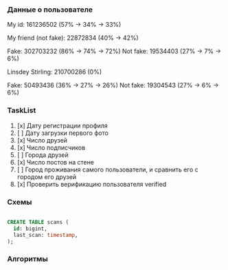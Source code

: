 ### Данные о пользователе

My id: 161236502 (57% -> 34% -> 33%)

My friend (not fake): 22872834 (40% -> 42%)

Fake: 302703232 (86% -> 74% -> 72%)
Not fake: 19534403 (27% -> 7% -> 6%)

Linsdey Stirling: 210700286 (0%)

Fake: 50493436 (36% -> 27% -> 26%)
Not fake: 19304543 (27% -> 6% -> 6%)

### TaskList

1. [x] Дату регистрации профиля
2. [ ] Дату загрузки первого фото
3. [x] Число друзей
4. [x] Число подписчиков
5. [ ] Города друзей
6. [x] Число постов на стене
7. [ ] Город проживания самого пользователи, и сравнить его с городом его друзей
8. [x] Проверить верификацию пользователя verified

### Схемы

```SQL

CREATE TABLE scans (
  id: bigint,
  last_scan: timestamp,
);
```

### Алгоритмы

